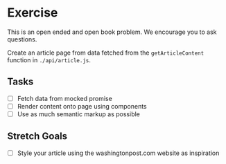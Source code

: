 # Exercise

This is an open ended and open book problem. We encourage you to ask questions.

Create an article page from data fetched from the `getArticleContent` function in `./api/article.js`.

## Tasks

- [ ] Fetch data from mocked promise
- [ ] Render content onto page using components
- [ ] Use as much semantic markup as possible

## Stretch Goals

- [ ] Style your article using the washingtonpost.com website as inspiration
